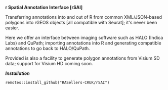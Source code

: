 **r Spatial Annotation Interface [rSAI]**

Transferring annotations into and out of R from common XML/JSON-based polygons into rGEOS objects [all compatible with Seurat]; it's never been easier.

Here we offer an interface between imaging software such as HALO (Indica Labs) and QuPath; importing annotations into R and generating compatible annotations to go back to HALO/QuPath.

Provided is also a facility to generate polygon annotations from Visium SD data; support for Visium HD coming soon.

***Installation***
```
remotes::install_github("RASellers-CRUK/rSAI")
```
